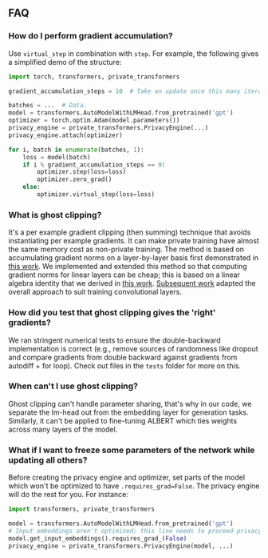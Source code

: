 ## FAQ

### How do I perform gradient accumulation?

Use `virtual_step` in combination with `step`. For example, the following gives a simplified demo of the structure:

```python
import torch, transformers, private_transformers

gradient_accumulation_steps = 10  # Take an update once this many iterations.

batches = ...  # Data.
model = transformers.AutoModelWithLMHead.from_pretrained('gpt')
optimizer = torch.optim.Adam(model.parameters())
privacy_engine = private_transformers.PrivacyEngine(...)
privacy_engine.attach(optimizer)

for i, batch in enumerate(batches, 1):
    loss = model(batch)
    if i % gradient_accumulation_steps == 0:
        optimizer.step(loss=loss)
        optimizer.zero_grad()
    else:
        optimizer.virtual_step(loss=loss)
```

### What is ghost clipping?

It's a per example gradient clipping (then summing) technique that avoids instantiating per example gradients. It can
make private training have almost the same memory cost as non-private training.
The method is based on accumulating gradient norms on a layer-by-layer basis first demonstrated
in [this work](https://arxiv.org/abs/2009.03106).
We implemented and extended this method so that computing gradient norms for linear layers can be cheap; this is based on a
linear algebra identity that we derived in [this work](https://arxiv.org/pdf/2110.05679.pdf).
[Subsequent work](https://arxiv.org/abs/2205.10683) adapted the overall approach to suit training convolutional layers.

### How did you test that ghost clipping gives the 'right' gradients?

We ran stringent numerical tests to ensure the double-backward implementation is correct (e.g., remove sources of
randomness like dropout and compare gradients from double backward against gradients from autodiff + for loop).
Check out files in the `tests` folder for more on this.

### When can't I use ghost clipping?

Ghost clipping can't handle parameter sharing, that's why in our code, we separate the lm-head out from the embedding
layer for generation tasks. Similarly, it can't be applied to fine-tuning ALBERT which ties weights across many layers
of the model.

### What if I want to freeze some parameters of the network while updating all others?

Before creating the privacy engine and optimizer, set parts of the model which won't be optimized to
have `.requires_grad=False`. The privacy engine will do the rest for you. For instance:

```python
import transformers, private_transformers

model = transformers.AutoModelWithLMHead.from_pretrained('gpt')
# Input embeddings aren't optimized; this line needs to proceed privacy engine creation.
model.get_input_embeddings().requires_grad_(False)
privacy_engine = private_transformers.PrivacyEngine(model, ...)
```
